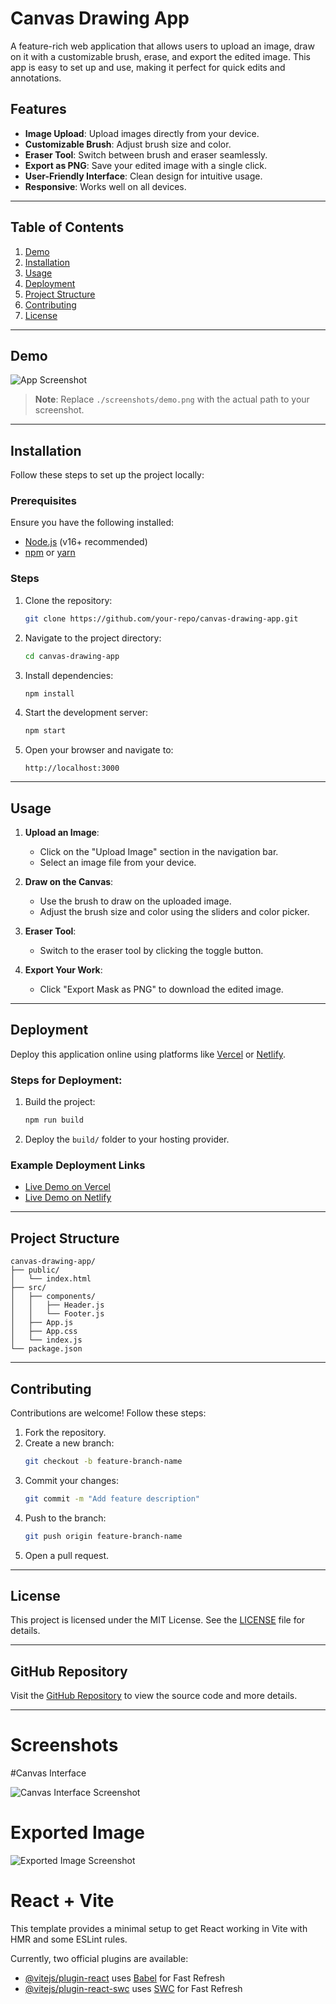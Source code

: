 # Canvas Drawing App

A feature-rich web application that allows users to upload an image, draw on it with a customizable brush, erase, and export the edited image. This app is easy to set up and use, making it perfect for quick edits and annotations.

## Features

- **Image Upload**: Upload images directly from your device.
- **Customizable Brush**: Adjust brush size and color.
- **Eraser Tool**: Switch between brush and eraser seamlessly.
- **Export as PNG**: Save your edited image with a single click.
- **User-Friendly Interface**: Clean design for intuitive usage.
- **Responsive**: Works well on all devices.

---

## Table of Contents

1. [Demo](#demo)
2. [Installation](#installation)
3. [Usage](#usage)
4. [Deployment](#deployment)
5. [Project Structure](#project-structure)
6. [Contributing](#contributing)
7. [License](#license)

---

## Demo

![App Screenshot](./screenshots/demo.png)

> **Note**: Replace `./screenshots/demo.png` with the actual path to your screenshot.

---

## Installation

Follow these steps to set up the project locally:

### Prerequisites

Ensure you have the following installed:

- [Node.js](https://nodejs.org/) (v16+ recommended)
- [npm](https://www.npmjs.com/) or [yarn](https://yarnpkg.com/)

### Steps

1. Clone the repository:

   ```bash
   git clone https://github.com/your-repo/canvas-drawing-app.git
   ```

2. Navigate to the project directory:

   ```bash
   cd canvas-drawing-app
   ```

3. Install dependencies:

   ```bash
   npm install
   ```

4. Start the development server:

   ```bash
   npm start
   ```

5. Open your browser and navigate to:

   ```
   http://localhost:3000
   ```

---

## Usage

1. **Upload an Image**:

   - Click on the "Upload Image" section in the navigation bar.
   - Select an image file from your device.

2. **Draw on the Canvas**:

   - Use the brush to draw on the uploaded image.
   - Adjust the brush size and color using the sliders and color picker.

3. **Eraser Tool**:

   - Switch to the eraser tool by clicking the toggle button.

4. **Export Your Work**:

   - Click "Export Mask as PNG" to download the edited image.

---

## Deployment

Deploy this application online using platforms like [Vercel](https://vercel.com/) or [Netlify](https://www.netlify.com/).

### Steps for Deployment:

1. Build the project:

   ```bash
   npm run build
   ```

2. Deploy the `build/` folder to your hosting provider.

### Example Deployment Links

- [Live Demo on Vercel](https://your-vercel-link.com)
- [Live Demo on Netlify](https://your-netlify-link.com)

---

## Project Structure

```plaintext
canvas-drawing-app/
├── public/
│   └── index.html
├── src/
│   ├── components/
│   │   ├── Header.js
│   │   └── Footer.js
│   ├── App.js
│   ├── App.css
│   └── index.js
└── package.json
```

---

## Contributing

Contributions are welcome! Follow these steps:

1. Fork the repository.
2. Create a new branch:
   ```bash
   git checkout -b feature-branch-name
   ```
3. Commit your changes:
   ```bash
   git commit -m "Add feature description"
   ```
4. Push to the branch:
   ```bash
   git push origin feature-branch-name
   ```
5. Open a pull request.

---

## License

This project is licensed under the MIT License. See the [LICENSE](LICENSE) file for details.

---

## GitHub Repository

Visit the [GitHub Repository](https://github.com/your-repo/canvas-drawing-app) to view the source code and more details.

---

# Screenshots

#Canvas Interface

![Canvas Interface Screenshot](./screenshots/canvas-interface.png)

# Exported Image

![Exported Image Screenshot](./screenshots/exported-image.png)






# React + Vite

This template provides a minimal setup to get React working in Vite with HMR and some ESLint rules.

Currently, two official plugins are available:

- [@vitejs/plugin-react](https://github.com/vitejs/vite-plugin-react/blob/main/packages/plugin-react/README.md) uses [Babel](https://babeljs.io/) for Fast Refresh
- [@vitejs/plugin-react-swc](https://github.com/vitejs/vite-plugin-react-swc) uses [SWC](https://swc.rs/) for Fast Refresh
